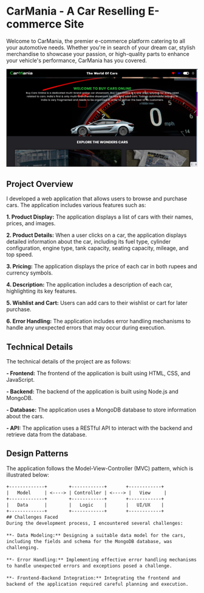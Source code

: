 # CarMania - A Car Reselling E-commerce Site

Welcome to CarMania, the premier e-commerce platform catering to all your automotive needs. Whether you're in search of your dream car, stylish merchandise to showcase your passion, or high-quality parts to enhance your vehicle's performance, CarMania has you covered.

![CarMania](image.png)

## Project Overview
I developed a web application that allows users to browse and purchase cars. The application includes various features such as:

**1. Product Display:** The application displays a list of cars with their names, prices, and images.

**2. Product Details:** When a user clicks on a car, the application displays detailed information about the car, including its fuel type, cylinder configuration, engine type, tank capacity, seating capacity, mileage, and top speed.

**3. Pricing:** The application displays the price of each car in both rupees and currency symbols.

**4. Description:** The application includes a description of each car, highlighting its key features.

**5. Wishlist and Cart:** Users can add cars to their wishlist or cart for later purchase.

**6. Error Handling:** The application includes error handling mechanisms to handle any unexpected errors that may occur during execution.

## Technical Details
The technical details of the project are as follows:

**- Frontend:** The frontend of the application is built using HTML, CSS, and JavaScript.

**- Backend:** The backend of the application is built using Node.js and MongoDB.

**- Database:** The application uses a MongoDB database to store information about the cars.

**- API:** The application uses a RESTful API to interact with the backend and retrieve data from the database.

## Design Patterns
The application follows the Model-View-Controller (MVC) pattern, which is illustrated below:

```plaintext
+-------------+        +------------+       +------------+
|   Model     | <----> | Controller | <----> |   View     |
+-------------+        +------------+       +------------+
|   Data      |        |   Logic    |       |   UI/UX    |
+-------------+        +------------+       +------------+
## Challenges Faced
During the development process, I encountered several challenges:

**- Data Modeling:** Designing a suitable data model for the cars, including the fields and schema for the MongoDB database, was challenging.

**- Error Handling:** Implementing effective error handling mechanisms to handle unexpected errors and exceptions posed a challenge.

**- Frontend-Backend Integration:** Integrating the frontend and backend of the application required careful planning and execution.

